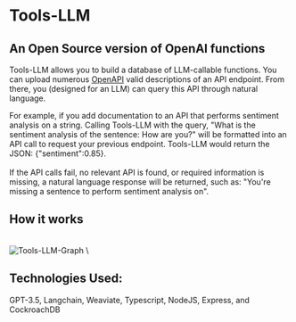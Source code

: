 # Tools-LLM


## An Open Source version of OpenAI functions
Tools-LLM allows you to build a database of LLM-callable functions. You can upload numerous [OpenAPI](https://www.openapis.org/) valid descriptions of an API endpoint. From there, you (designed for an LLM) can query this API through natural language.
<br/>

For example, if you add documentation to an API that performs sentiment analysis on a string. Calling Tools-LLM with the query, "What is the sentiment analysis of the sentence: How are you?" will be formatted into an API call to request your previous endpoint. Tools-LLM would return the JSON: {"sentiment":0.85}.
<br/>
<br/>
If the API calls fail, no relevant API is found, or required information is missing, a natural language response will be returned, such as: "You're missing a sentence to perform sentiment analysis on".


## How it works
\
![Tools-LLM-Graph](https://github.com/paaatrrrick/toolsAI/assets/88113528/2574a914-1858-422f-a6c1-3f3cc49dafb2)
\

## Technologies Used:
GPT-3.5, Langchain, Weaviate, Typescript, NodeJS, Express, and CockroachDB




